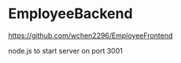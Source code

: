 # EmployeeBackend


https://github.com/wchen2296/EmployeeFrontend


node.js to start server on port 3001
